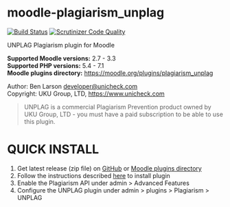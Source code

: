 # moodle-plagiarism_unplag  

[![Build Status](https://travis-ci.org/Unplag/moodle-plagiarism_unplag.svg?branch=master)](https://travis-ci.org/Unplag/moodle-plagiarism_unplag)
[![Scrutinizer Code Quality](https://scrutinizer-ci.com/g/Unplag/moodle-plagiarism_unplag/badges/quality-score.png?b=master)](https://scrutinizer-ci.com/g/Unplag/moodle-plagiarism_unplag/?branch=master)

UNPLAG Plagiarism plugin for Moodle

**Supported Moodle versions:** 2.7 - 3.3  
**Supported PHP versions:** 5.4 - 7.1  
**Moodle plugins directory:** https://moodle.org/plugins/plagiarism_unplag

Author: Ben Larson <developer@unicheck.com>  
Copyright: UKU Group, LTD, https://www.unicheck.com  

 > UNPLAG is a commercial Plagiarism Prevention product owned by UKU Group, LTD - you must have a paid subscription to be able to use this plugin.  

QUICK INSTALL  
==============  

1. Get latest release (zip file) on [GitHub](https://github.com/Unplag/moodle-plagiarism_unplag/releases) or [Moodle plugins directory](https://moodle.org/plugins/plagiarism_unplag)
2. Follow the instructions described [here](https://docs.moodle.org/31/en/Installing_plugins#Installing_via_uploaded_ZIP_file) to install plugin
3. Enable the Plagiarism API under admin > Advanced Features  
4. Configure the UNPLAG plugin under admin > plugins > Plagiarism > UNPLAG  
